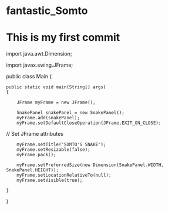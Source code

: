 # fantastic_Somto
# This is my first commit

import java.awt.Dimension;

import javax.swing.JFrame;

public class Main 
{
	
	public static void main(String[] args) 
	{

		JFrame myFrame = new JFrame();
		
		SnakePanel snakePanel = new SnakePanel();
		myFrame.add(snakePanel);
		myFrame.setDefaultCloseOperation(JFrame.EXIT_ON_CLOSE);	
// Set JFrame attributes

		myFrame.setTitle("SOMTO'S SNAKE");
		myFrame.setResizable(false);
		myFrame.pack();
		
		myFrame.setPreferredSize(new Dimension(SnakePanel.WIDTH, SnakePanel.HEIGHT));
		myFrame.setLocationRelativeTo(null);
		myFrame.setVisible(true);
		
	}
	
}
